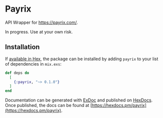 # Payrix

API Wrapper for https://payrix.com/.

In progress. Use at your own risk.

## Installation

If [available in Hex](https://hex.pm/docs/publish), the package can be installed
by adding `payrix` to your list of dependencies in `mix.exs`:

```elixir
def deps do
  [
    {:payrix, "~> 0.1.0"}
  ]
end
```

Documentation can be generated with [ExDoc](https://github.com/elixir-lang/ex_doc)
and published on [HexDocs](https://hexdocs.pm). Once published, the docs can
be found at [https://hexdocs.pm/payrix](https://hexdocs.pm/payrix).
